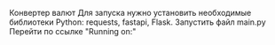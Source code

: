 Конвертер валют
Для запуска нужно установить необходимые библиотеки Python: requests, fastapi, Flask.
Запустить файл main.py
Перейти по ссылке "Running on:"